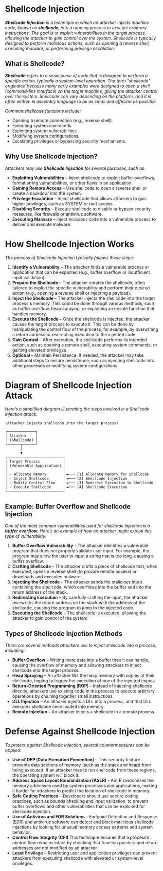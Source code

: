 # Shellcode Injection
***Shellcode Injection** is a technique in which an attacker injects machine code, known as **shellcode**, into a running process to execute arbitrary instructions.
The goal is to exploit vulnerabilities in the target process, allowing the attacker to gain control over the system.
Shellcode is typically designed to perform malicious actions, such as opening a reverse shell, executing malware, or performing privilege escalation.*

## What is Shellcode?
***Shellcode** refers to a small piece of code that is designed to perform a specific action, typically a system-level operation.
The term "shellcode" originated because many early examples were designed to open a shell (command-line interface) on the target machine, giving the attacker control over the system.
Shellcode can vary depending on the platform, and it is often written in assembly language to be as small and efficient as possible.*

*Common shellcode functions include:*

- Opening a remote connection (e.g., reverse shell).
- Executing system commands.
- Exploiting system vulnerabilities.
- Modifying system configurations.
- Escalating privileges or bypassing security mechanisms.

## Why Use Shellcode Injection?
*Attackers may use **Shellcode Injection** for several purposes, such as:*

- **Exploiting Vulnerabilities** – Inject shellcode to exploit buffer overflows, format string vulnerabilities, or other flaws in an application.
- **Gaining Remote Access** – Use shellcode to open a reverse shell or create a backdoor into the system.
- **Privilege Escalation** – Inject shellcode that allows attackers to gain higher privileges, such as SYSTEM or root access.
- **Disabling Security** – Execute shellcode to disable or bypass security measures, like firewalls or antivirus software.
- **Executing Malware** – Inject malicious code into a vulnerable process to deliver and execute malware.

# How Shellcode Injection Works
*The process of Shellcode Injection typically follows these steps:*

1. **Identify a Vulnerability** – The attacker finds a vulnerable process or application that can be exploited (e.g., buffer overflow or insufficient input validation).
2. **Prepare the Shellcode** – The attacker creates the shellcode, often tailored to exploit the specific vulnerability and perform their desired action (e.g., opening a reverse shell or injecting a payload).
3. **Inject the Shellcode** – The attacker injects the shellcode into the target process's memory. This could be done through various methods, such as buffer overflow, heap spraying, or exploiting an unsafe function that handles memory.
4. **Execute the Shellcode** – Once the shellcode is injected, the attacker causes the target process to execute it. This can be done by manipulating the control flow of the process, for example, by overwriting a return address or redirecting execution to the injected code.
5. **Gain Control** – After execution, the shellcode performs its intended action, such as opening a remote shell, executing system commands, or gaining elevated privileges.
6. **Optional** – Maintain Persistence: If needed, the attacker may take additional steps to ensure persistence, such as injecting shellcode into other processes or modifying system configurations.

# Diagram of Shellcode Injection Attack
*Here’s a simplified diagram illustrating the steps involved in a Shellcode Injection attack:*
```
(Attacker injects shellcode into the target process)

┌─────────────┐
│ Attacker    │
│ (Shellcode) │
└──────┬──────┘
       │
       ▼
┌──────────────────────────┐
│ Target Process           │
│ (Vulnerable Application) │
│                          │
│ - Allocate Memory        │◄─── [1] Allocate Memory for Shellcode
│ - Inject Shellcode       │◄─── [2] Shellcode Injection
│ - Modify Control Flow    │◄─── [3] Redirect Execution to Shellcode
│ - Execute Shellcode      │◄─── [4] Shellcode Execution
└──────────────────────────┘
```
## Example: Buffer Overflow and Shellcode Injection
*One of the most common vulnerabilities used for shellcode injection is a **buffer overflow**. 
Here’s an example of how an attacker might exploit this type of vulnerability:*

1. **Buffer Overflow Vulnerability** – The attacker identifies a vulnerable program that does not properly validate user input. For example, the program may allow the user to input a string that is too long, causing a buffer overflow.
2. **Crafting Shellcode** – The attacker crafts a piece of shellcode that, when executed, opens a reverse shell (to provide remote access) or downloads and executes malware.
3. **Injecting the Shellcode** – The attacker sends the malicious input containing the shellcode, which overflows into the buffer and into the return address of the stack.
4. **Redirecting Execution** – By carefully crafting the input, the attacker overwrites the return address on the stack with the address of the shellcode, causing the program to jump to the injected code.
5. **Executing the Shellcode** – The shellcode is executed, allowing the attacker to gain control of the system.

## Types of Shellcode Injection Methods
*There are several methods attackers use to inject shellcode into a process, including:*

- **Buffer Overflow** – Writing more data into a buffer than it can handle, causing the overflow of memory and allowing attackers to inject shellcode into the target process.
- **Heap Spraying** – An attacker fills the heap memory with copies of their shellcode, hoping to trigger the execution of one of the injected copies.
- **Return-Oriented Programming (ROP)** – Instead of injecting shellcode directly, attackers use existing code in the process to execute arbitrary operations by chaining together small instructions.
- **DLL Injection** – An attacker injects a DLL into a process, and that DLL executes shellcode once loaded into memory.
- **Remote Injection** – An attacker injects a shellcode in a remote process.

# Defense Against Shellcode Injection
*To protect against Shellcode Injection, several countermeasures can be applied:*

- **Use of DEP (Data Execution Prevention)** – This security feature prevents data sections of memory (such as the stack and heap) from being executed. If an attacker tries to run shellcode from these regions, the operating system will block it.
- **Address Space Layout Randomization (ASLR)** - ASLR randomizes the memory addresses used by system processes and applications, making it harder for attackers to predict the location of shellcode in memory.
- **Safe Coding Practices** – Developers should use secure coding practices, such as bounds checking and input validation, to prevent buffer overflows and other vulnerabilities that can be exploited for shellcode injection.
- **Use of Antivirus and EDR Solutions** – Endpoint Detection and Response (EDR) and antivirus software can detect and block malicious shellcode injections by looking for unusual memory access patterns and system behavior.
- **Control Flow Integrity (CFI)** This technique ensures that a process’s control flow remains intact by checking that function pointers and return addresses are not modified by an attacker.
- **Least Privilege** – Restricting user and application privileges can prevent attackers from executing shellcode with elevated or system-level privileges.
